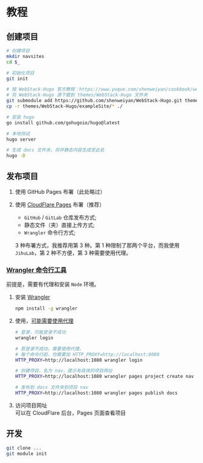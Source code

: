 # 教程

## 创建项目

```bash
# 创建项目
mkdir navsites
cd $_

# 初始化项目
git init

# 按 WebStack-Hugo 官方教程：https://www.yuque.com/shenweiyan/cookbook/webstack-hugo#Yk0FM
# 将 WebStack-Hugo 源下载到 themes/WebStack-Hugo 文件夹
git submodule add https://github.com/shenweiyan/WebStack-Hugo.git themes/WebStack-Hugo
cp -r themes/WebStack-Hugo/exampleSite/* ./

# 安装 hugo
go install github.com/gohugoio/hugo@latest

# 本地测试
hugo server

# 生成 docs 文件夹，将并静态内容生成至此处
hugo -D
```

## 发布项目

1. 使用 GitHub Pages 布署（此处略过）
2. 使用 [CloudFlare Pages](https://developers.cloudflare.com/pages/get-started/) 布署（推荐）

   - `GitHub` / `GitLab` 仓库发布方式;
   - 静态文件（夹）直接上传方式;
   - `Wrangler` 命令行方式;

   3 种布署方式，我推荐用第 3 种。第 1 种限制了那两个平台，而我使用 `JihuLab`，第 2 种不方便，第 3 种需要使用代理。

### [Wrangler 命令行工具](https://developers.cloudflare.com/workers/wrangler/)

前提是，需要有代理和安装 `Node` 环境。

1. 安装 [Wrangler](https://developers.cloudflare.com/workers/wrangler/install-and-update/)
   ```bash
   npm install -g wrangler
   ```
2. 使用，[可能需要使用代理](https://developers.cloudflare.com/workers/wrangler/configuration/#proxy-support)

   ```bash
   # 登录，可能登录不成功
   wrangler login

   # 若登录不成功，需要使用代理。
   # 每个命令行前，均需要加 HTTP_PROXY=http://localhost:8080
   HTTP_PROXY=http://localhost:1080 wrangler login

   # 创建项目，名为 nav，提示有具体的项目网址
   HTTP_PROXY=http://localhost:1080 wrangler pages project create nav

   # 发布到 docs 文件夹到项目 nav
   HTTP_PROXY=http://localhost:1080 wrangler pages publish docs
   ```

3. 访问项目网址  
   可以在 CloudFlare 后台，Pages 页面查看项目

## 开发

```bash
git clone ...
git module init
```
